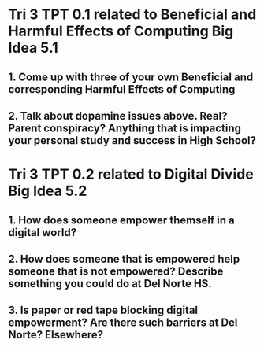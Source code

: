 # Tri 3 TPT 0.1 related to Beneficial and Harmful Effects of Computing Big Idea 5.1

## 1. Come up with three of your own Beneficial and corresponding Harmful Effects of Computing


## 2. Talk about dopamine issues above. Real? Parent conspiracy? Anything that is impacting your personal study and success in High School?


# Tri 3 TPT 0.2 related to Digital Divide Big Idea 5.2

## 1. How does someone empower themself in a digital world?
## 2. How does someone that is empowered help someone that is not empowered? Describe something you could do at Del Norte HS.
## 3. Is paper or red tape blocking digital empowerment? Are there such barriers at Del Norte? Elsewhere?
